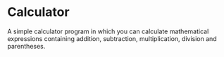 # Calculator
A simple calculator program in which you can calculate mathematical expressions containing addition, subtraction, multiplication, division and parentheses.
